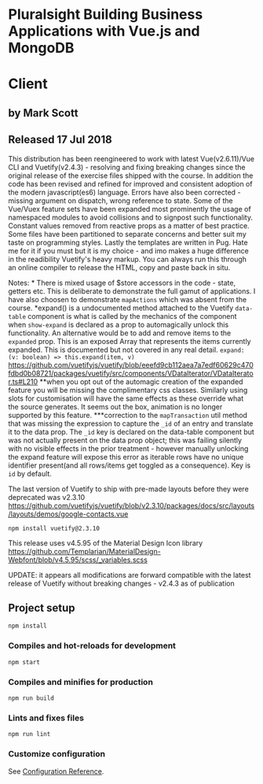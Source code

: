 # Pluralsight Building Business Applications with Vue.js and MongoDB

# Client

## by Mark Scott

## Released 17 Jul 2018

This distribution has been reengineered to work with latest Vue(v2.6.11)/Vue CLI and Vuetify(v2.4.3) - resolving and fixing breaking changes since the original release of the exercise files shipped with the course.
In addition the code has been revised and refined for improved and consistent adoption of the modern javascript(es6) language. Errors have also been corrected - missing argument on dispatch, wrong reference to state.
Some of the Vue/Vuex feature sets have been expanded most prominently the usage of namespaced modules to avoid collisions and to signpost such functionality. Constant values removed from reactive props as a matter of best practice. Some files have been partitioned to separate concerns and better suit my taste on programming styles. Lastly the templates are written in Pug. Hate me for it if you must but it is my choice - and imo makes a huge difference in the readibility Vuetify's heavy markup. You can always run this through an online compiler to release the HTML, copy and paste back in situ.

Notes: \* There is mixed usage of \$store accessors in the code - state, getters etc. This is deliberate to demonstrate the full gamut of applications. I have also choosen to demonstrate `mapActions` which was absent from the course.
\*expand() is a undocumented method attached to the Vuetify `data-table` component is what is called by the mechanics of the component when `show-expand` is declared as a prop to automagically unlock this functionality. An alternative would be to add and remove items to the `expanded` prop. This is an exposed Array that represents the items currently expanded. This is documented but not covered in any real detail.
`expand: (v: boolean) => this.expand(item, v)`
https://github.com/vuetifyjs/vuetify/blob/eeefd9cb112aea7a7edf60629c470fdbd0b08721/packages/vuetify/src/components/VDataIterator/VDataIterator.ts#L210
\*\*when you opt out of the automagic creation of the expanded feature you will be missing the complimentary css classes. Similarly using slots for customisation will have the same effects as these override what the source generates. It seems out the box, animation is no longer supported by this feature.
\*\*\*correction to the `mapTransaction` util method that was missing the expression to capture the `_id` of an entry and translate it to the data prop. The `_id` key is declared on the data-table component but was not actually present on the data prop object; this was failing silently with no visible effects in the prior treatment - however manually unlocking the expand feature will expose this error as iterable rows have no unique identifier present(and all rows/items get toggled as a consequence). Key is `id` by default.

The last version of Vuetify to ship with pre-made layouts before they were deprecated was v2.3.10
https://github.com/vuetifyjs/vuetify/blob/v2.3.10/packages/docs/src/layouts/layouts/demos/google-contacts.vue

```
npm install vuetify@2.3.10
```

This release uses v4.5.95 of the Material Design Icon library
https://github.com/Templarian/MaterialDesign-Webfont/blob/v4.5.95/scss/_variables.scss

UPDATE: it appears all modifications are forward compatible with the latest release of Vuetify without breaking changes - v2.4.3 as of publication

## Project setup

```
npm install
```

### Compiles and hot-reloads for development

```
npm start
```

### Compiles and minifies for production

```
npm run build
```

### Lints and fixes files

```
npm run lint
```

### Customize configuration

See [Configuration Reference](https://cli.vuejs.org/config/).
